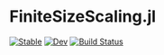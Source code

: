 # FiniteSizeScaling.jl

[![Stable](https://img.shields.io/badge/docs-stable-blue.svg)](https://owenpb.github.io/FiniteSizeScaling.jl/stable)
[![Dev](https://img.shields.io/badge/docs-dev-blue.svg)](https://owenpb.github.io/FiniteSizeScaling.jl/dev)
[![Build Status](https://github.com/owenpb/FiniteSizeScaling.jl/actions/workflows/CI.yml/badge.svg?branch=main)](https://github.com/owenpb/FiniteSizeScaling.jl/actions/workflows/CI.yml?query=branch%3Amain)
